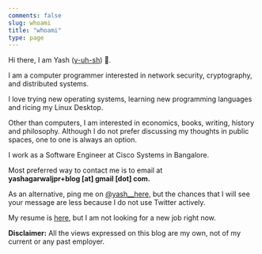 ```yaml
---
comments: false
slug: whoami
title: "whoami"
type: page
---
```


Hi there, I am Yash ([y-uh-sh](https://www.youtube.com/watch?v=mzJVVcVVbA4)) 👋.

I am a computer programmer interested in network security, cryptography, and distributed systems.

I love trying new operating systems, learning new programming languages and ricing my Linux Desktop.

Other than computers, I am interested in economics, books, writing, history and philosophy. Although I do not prefer
discussing my thoughts in public spaces, one to one is always an option.

I work as a Software Engineer at Cisco Systems in Bangalore.

Most preferred way to contact me is to email at <br/> **yashagarwaljpr+blog [at] gmail [dot] com.**

As an alternative, ping me on [@yash__here](https://twitter.com/yash__here), but the chances that I will see your
message are less
because I do not use Twitter actively.

My resume is [here](/pdf/resume.pdf), but I am not looking for a new job right now.

**Disclaimer:** All the views expressed on this blog are my own, not of my current or any past employer.